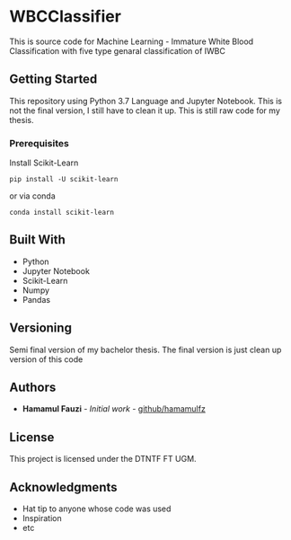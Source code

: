 # WBCClassifier
This is source code for Machine Learning - Immature White Blood Classification with five type genaral classification of IWBC

## Getting Started

This repository using Python 3.7 Language and Jupyter Notebook.
This is not the final version, I still have to clean it up. 
This is still raw code for my thesis.

### Prerequisites

Install Scikit-Learn 
```
pip install -U scikit-learn
```
or via conda
```
conda install scikit-learn
```

## Built With

* Python
* Jupyter Notebook
* Scikit-Learn
* Numpy
* Pandas

## Versioning

Semi final version of my bachelor thesis. The final version is just clean up version of this code

## Authors

* **Hamamul Fauzi** - *Initial work* - [github/hamamulfz](https://github.com/hamamulfz)


## License

This project is licensed under the DTNTF FT UGM.


## Acknowledgments

* Hat tip to anyone whose code was used
* Inspiration
* etc
